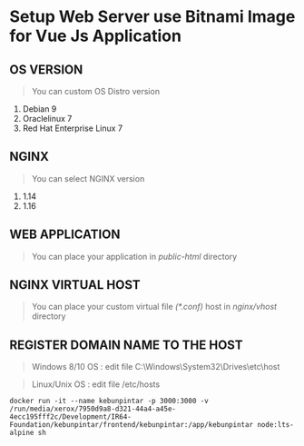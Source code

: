 # Setup Web Server use Bitnami Image for Vue Js Application

## OS VERSION

> You can custom OS Distro version

1. Debian 9
2. Oraclelinux 7
3. Red Hat Enterprise Linux 7

## NGINX

> You can select NGINX version

1. 1.14
2. 1.16

## WEB APPLICATION

> You can place your application in *public-html* directory

## NGINX VIRTUAL HOST

> You can place your custom virtual file _(*.conf)_ host in *nginx/vhost* directory

## REGISTER DOMAIN NAME TO THE HOST

> Windows 8/10 OS : edit file C:\Windows\System32\Drives\etc\host

> Linux/Unix OS : edit file /etc/hosts

```
docker run -it --name kebunpintar -p 3000:3000 -v /run/media/xerox/7950d9a8-d321-44a4-a45e-4ecc195fff2c/Development/IR64-Foundation/kebunpintar/frontend/kebunpintar:/app/kebunpintar node:lts-alpine sh
```
